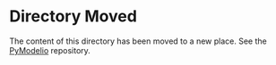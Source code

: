 Directory Moved
===============
The content of this directory has been moved to a new place.
See the [PyModelio](https://github.com/megaplanet/PyModelio) repository.
